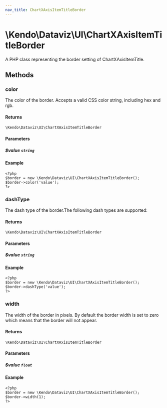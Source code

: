 ```yaml
---
nav_title: ChartXAxisItemTitleBorder
---
```


# \Kendo\Dataviz\UI\ChartXAxisItemTitleBorder

A PHP class representing the border setting of ChartXAxisItemTitle.


## Methods

### color
The color of the border. Accepts a valid CSS color string, including hex and rgb.

#### Returns
`\Kendo\Dataviz\UI\ChartXAxisItemTitleBorder`

#### Parameters

##### $value `string`



#### Example 
    <?php
    $border = new \Kendo\Dataviz\UI\ChartXAxisItemTitleBorder();
    $border->color('value');
    ?>

### dashType
The dash type of the border.The following dash types are supported:

#### Returns
`\Kendo\Dataviz\UI\ChartXAxisItemTitleBorder`

#### Parameters

##### $value `string`



#### Example 
    <?php
    $border = new \Kendo\Dataviz\UI\ChartXAxisItemTitleBorder();
    $border->dashType('value');
    ?>

### width
The width of the border in pixels. By default the border width is set to zero which means that the border will not appear.

#### Returns
`\Kendo\Dataviz\UI\ChartXAxisItemTitleBorder`

#### Parameters

##### $value `float`



#### Example 
    <?php
    $border = new \Kendo\Dataviz\UI\ChartXAxisItemTitleBorder();
    $border->width(1);
    ?>

